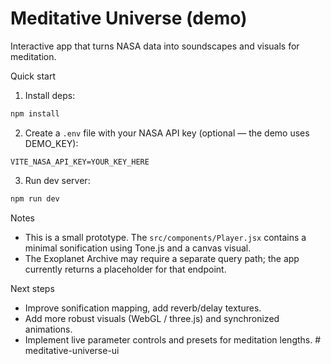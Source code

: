 # Meditative Universe (demo)

Interactive app that turns NASA data into soundscapes and visuals for meditation.

Quick start

1. Install deps:

```powershell
npm install
```

2. Create a `.env` file with your NASA API key (optional — the demo uses DEMO_KEY):

```
VITE_NASA_API_KEY=YOUR_KEY_HERE
```

3. Run dev server:

```powershell
npm run dev
```

Notes

- This is a small prototype. The `src/components/Player.jsx` contains a minimal sonification using Tone.js and a canvas visual.
- The Exoplanet Archive may require a separate query path; the app currently returns a placeholder for that endpoint.

Next steps

- Improve sonification mapping, add reverb/delay textures.
- Add more robust visuals (WebGL / three.js) and synchronized animations.
- Implement live parameter controls and presets for meditation lengths.
#   m e d i t a t i v e - u n i v e r s e - u i  
 